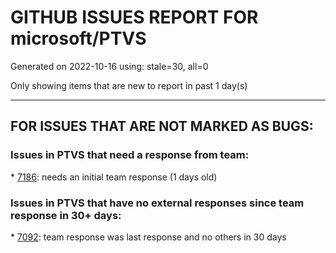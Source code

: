 
# GITHUB ISSUES REPORT FOR microsoft/PTVS


Generated on 2022-10-16 using: stale=30, all=0


Only showing items that are new to report in past 1 day(s)


---

## FOR ISSUES THAT ARE NOT MARKED AS BUGS:


### Issues in PTVS that need a response from team:


\* [7186](https://github.com/microsoft/PTVS/issues/7186 "LiveShare: The client can't join Live Share session successfully"): needs an initial team response (1 days old)

### Issues in PTVS that have no external responses since team response in 30+ days:


\* [7092](https://github.com/microsoft/PTVS/issues/7092 "Stub paths setting not observed"): team response was last response and no others in 30 days
